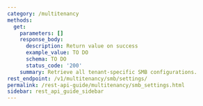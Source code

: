 ```yaml
---
category: /multitenancy
methods:
  get:
    parameters: []
    response_body:
      description: Return value on success
      example_value: TO DO
      schema: TO DO
      status_code: '200'
    summary: Retrieve all tenant-specific SMB configurations.
rest_endpoint: /v1/multitenancy/smb/settings/
permalink: /rest-api-guide/multitenancy/smb_settings.html
sidebar: rest_api_guide_sidebar
---
```

